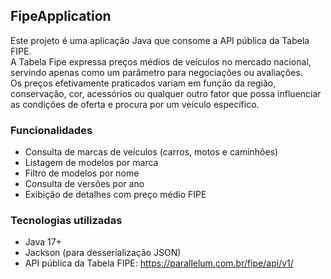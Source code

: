 ## FipeApplication

Este projeto é uma aplicação Java que consome a API pública da Tabela FIPE.  
A Tabela Fipe expressa preços médios de veículos no mercado nacional, servindo apenas como um parâmetro para negociações ou avaliações.  
Os preços efetivamente praticados variam em função da região, conservação, cor, acessórios ou qualquer outro fator que possa influenciar as condições de oferta e procura por um veículo específico.

### Funcionalidades

- Consulta de marcas de veículos (carros, motos e caminhões)
- Listagem de modelos por marca
- Filtro de modelos por nome
- Consulta de versões por ano
- Exibição de detalhes com preço médio FIPE

### Tecnologias utilizadas

- Java 17+
- Jackson (para desserialização JSON)
- API pública da Tabela FIPE: https://parallelum.com.br/fipe/api/v1/
